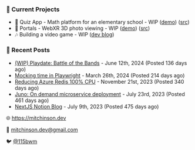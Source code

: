 ### 📌 Current Projects
- 📝 Quiz App - Math platform for an elementary school - WIP ([demo](https://quiz-staging.mitchinson.dev/)) ([src](https://github.com/bmitchinson/budget-entry))
- 📸 Portals - WebXR 3D photo viewing - WIP ([demo](https://portals.mitchinson.dev/)) ([src](https://github.com/bmitchinson/vr-jpg-viewer-webxr))
- 🎶 Building a video game - WIP ([dev blog](https://blog.mitchinson.dev/playdate-dev-one))

### 📝 Recent Posts

- [(WIP) Playdate: Battle of the Bands](https://blog.mitchinson.dev/playdate-dev-one) - June 12th, 2024 (Posted 136 days ago)
- [Mocking time in Playwright](https://blog.mitchinson.dev/playwright-mock-time) - March 26th, 2024 (Posted 214 days ago)
- [Reducing Azure Redis 100% CPU](https://blog.mitchinson.dev/redis-cpu) - November 21st, 2023 (Posted 340 days ago)
- [Juno: On demand microservice deployment](https://blog.mitchinson.dev/juno) - July 23rd, 2023 (Posted 461 days ago)
- [NextJS Notion Blog](https://blog.mitchinson.dev/blog-2023) - July 9th, 2023 (Posted 475 days ago)

🌐 https://mitchinson.dev

💌 mitchinson.dev@gmail.com

🐦 [@115bwm](https://twitter.com/115bwm)